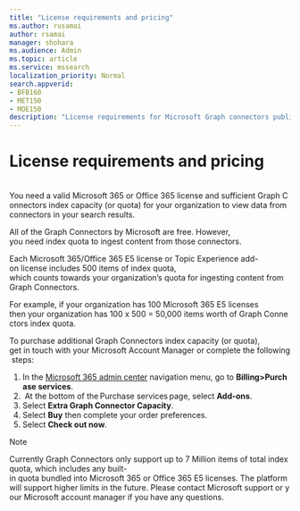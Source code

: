 ```yaml
---
title: "License requirements and pricing"
ms.author: rusamai
author: rsamai
manager: shohara
ms.audience: Admin
ms.topic: article
ms.service: mssearch
localization_priority: Normal
search.appverid:
- BFB160
- MET150
- MOE150
description: "License requirements for Microsoft Graph connectors public preview for Microsoft Search"
---
```


# License requirements and pricing 
 
You need a valid Microsoft 365 or Office 365 license and sufficient Graph Connectors index capacity (or quota) for your organization to view data from connectors in your search results.  

All of the Graph Connectors by Microsoft are free. However, you need index quota to ingest content from those connectors.  

Each Microsoft 365/Office 365 E5 license or Topic Experience add-on license includes 500 items of index quota, which counts towards your organization’s quota for ingesting content from Graph Connectors. 

For example, if your organization has 100 Microsoft 365 E5 licenses then your organization has 100 x 500 = 50,000 items worth of Graph Connectors index quota. 

To purchase additional Graph Connectors index capacity (or quota), get in touch with your Microsoft Account Manager or complete the following steps:

1. In the [Microsoft 365 admin center](https://admin.microsoft.com) navigation menu, go to **Billing>Purchase services**.
2.  At the bottom of the Purchase services page, select **Add-ons**.
3. Select **Extra Graph Connector Capacity**.
4. Select **Buy** then complete your order preferences.
5. Select **Check out now**. 
>[!NOTE]
>Currently Graph Connectors only support up to 7 Million items of total index quota, which includes any built-in quota bundled into Microsoft 365 or Office 365 E5 licenses. The platform will support higher limits in the future. Please contact Microsoft support or your Microsoft account manager if you have any questions.
